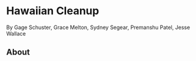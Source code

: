 # Hawaiian Cleanup

By Gage Schuster, Grace Melton, Sydney Segear, Premanshu Patel, Jesse Wallace

## About
